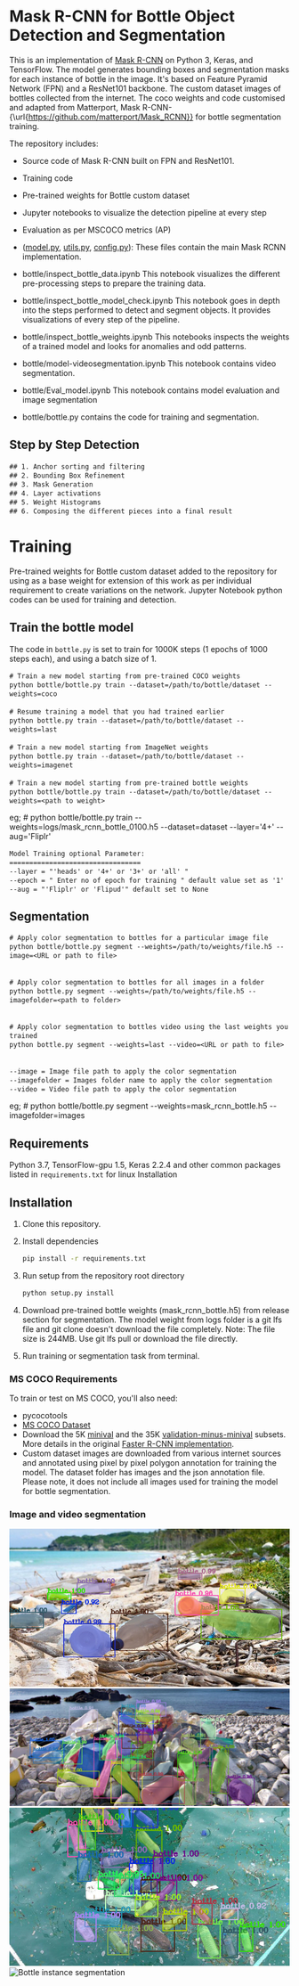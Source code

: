 # Mask R-CNN for Bottle Object Detection and Segmentation

This is an implementation of [Mask R-CNN](https://arxiv.org/abs/1703.06870) on Python 3, Keras, and TensorFlow. The model generates bounding boxes and segmentation masks for each instance of bottle in the image. It's based on Feature Pyramid Network (FPN) and a ResNet101 backbone. The custom dataset images of bottles collected from the internet. The coco weights and code customised and adapted from Matterport, Mask R-CNN-{\url{https://github.com/matterport/Mask_RCNN}} for bottle segmentation training. 

The repository includes:
* Source code of Mask R-CNN built on FPN and ResNet101.
* Training code 
* Pre-trained weights for Bottle custom dataset
* Jupyter notebooks to visualize the detection pipeline at every step
* Evaluation as per MSCOCO metrics (AP)


* ([model.py](mrcnn/model.py), [utils.py](mrcnn/utils.py), [config.py](mrcnn/config.py)): These files contain the main Mask RCNN implementation. 

* bottle/inspect_bottle_data.ipynb  This notebook visualizes the different pre-processing steps to prepare the training data.
* bottle/inspect_bottle_model_check.ipynb  This notebook goes in depth into the steps performed to detect and segment objects. It provides visualizations of every step of the pipeline.
* bottle/inspect_bottle_weights.ipynb  This notebooks inspects the weights of a trained model and looks for anomalies and odd patterns.
* bottle/model-videosegmentation.ipynb    This notebook contains video segmentation.
* bottle/Eval_model.ipynb     This notebook contains model evaluation and image segmentation 
* bottle/bottle.py contains the code for training and segmentation.


## Step by Step Detection

    ## 1. Anchor sorting and filtering
    ## 2. Bounding Box Refinement
    ## 3. Mask Generation
    ## 4. Layer activations
    ## 5. Weight Histograms
    ## 6. Composing the different pieces into a final result

# Training
Pre-trained weights for Bottle custom dataset added to the repository for using as a base weight for extension of this work as per individual requirement to create variations on the network. Jupyter Notebook python codes can be used for training and detection.

## Train the bottle model

The code in `bottle.py` is set to train for 1000K steps (1 epochs of 1000 steps each), and using a batch size of 1.

    # Train a new model starting from pre-trained COCO weights 
    python bottle/bottle.py train --dataset=/path/to/bottle/dataset --weights=coco

    # Resume training a model that you had trained earlier
    python bottle.py train --dataset=/path/to/bottle/dataset --weights=last

    # Train a new model starting from ImageNet weights
    python bottle.py train --dataset=/path/to/bottle/dataset --weights=imagenet
    
    # Train a new model starting from pre-trained bottle weights
    python bottle/bottle.py train --dataset=/path/to/bottle/dataset --weights=<path to weight>
    
   eg;
     #  python bottle/bottle.py train --weights=logs/mask_rcnn_bottle_0100.h5 --dataset=dataset --layer='4+' --aug='Fliplr'
    
    Model Training optional Parameter:
    =================================
    --layer = "'heads' or '4+' or '3+' or 'all' "
    --epoch = " Enter no of epoch for training " default value set as '1'        
    --aug = "'Fliplr' or 'Flipud'" default set to None


## Segmentation 

    # Apply color segmentation to bottles for a particular image file
    python bottle/bottle.py segment --weights=/path/to/weights/file.h5 --image=<URL or path to file>
 

    # Apply color segmentation to bottles for all images in a folder
    python bottle.py segment --weights=/path/to/weights/file.h5 --imagefolder=<path to folder>
        

    # Apply color segmentation to bottles video using the last weights you trained
    python bottle.py segment --weights=last --video=<URL or path to file>


    --image = Image file path to apply the color segmentation
    --imagefolder = Images folder name to apply the color segmentation
    --video = Video file path to apply the color segmentation
    
   eg;
     #  python bottle/bottle.py segment --weights=mask_rcnn_bottle.h5 --imagefolder=images                                                          

## Requirements
Python 3.7, TensorFlow-gpu 1.5, Keras 2.2.4 and other common packages listed in `requirements.txt` for linux Installation

## Installation 
1. Clone this repository.
2. Install dependencies
   ```bash
   pip install -r requirements.txt
   ```
3. Run setup from the repository root directory
    ```bash
    python setup.py install
    ``` 
3. Download pre-trained bottle weights (mask_rcnn_bottle.h5) from release section for segmentation. The model weight from logs folder is a git lfs file and git clone doesn't download the file completely. Note: The file size is 244MB. Use git lfs pull or download the file directly.

4. Run training or segmentation task from terminal.  


### MS COCO Requirements 
To train or test on MS COCO, you'll also need:
* pycocotools 
* [MS COCO Dataset](http://cocodataset.org/#home)
* Download the 5K [minival](https://dl.dropboxusercontent.com/s/o43o90bna78omob/instances_minival2014.json.zip?dl=0)
  and the 35K [validation-minus-minival](https://dl.dropboxusercontent.com/s/s3tw5zcg7395368/instances_valminusminival2014.json.zip?dl=0)
  subsets. More details in the original [Faster R-CNN implementation](https://github.com/rbgirshick/py-faster-rcnn/blob/master/data/README.md).
* Custom dataset images are downloaded from various internet sources and annotated using pixel by pixel polygon annotation for training the model. The dataset folder has images and the json annotation file. Please note, it does not include all images used for training the model for bottle segmentation.
  
### Image and video segmentation 
![Bottle instance segmentation](assets/img2readme.png) 
![Bottle instance segmentation](assets/img1readme.png)
![Bottle instance segmentation](assets/img3readme.png)
![Bottle instance segmentation](assets/bottlesegmentvideo.gif)

